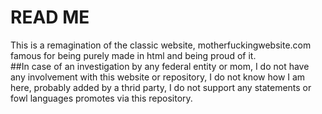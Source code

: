 # READ ME 

This is a remagination of the classic website, motherfuckingwebsite.com famous for being purely made in html and being proud of it.
</br>
##In case of an investigation by any federal entity or mom, I do not have any involvement with this website or repository, I do not know how I am here, probably added by a thrid party, I do not support any statements or fowl languages promotes via this repository.

